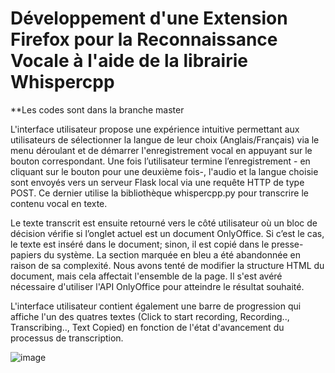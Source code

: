 # Développement d'une Extension Firefox pour la Reconnaissance Vocale à l'aide de la librairie Whispercpp

**Les codes sont dans la branche master

L'interface utilisateur propose une expérience intuitive permettant aux utilisateurs de sélectionner la langue de leur choix (Anglais/Français) via le menu déroulant et de démarrer l'enregistrement vocal en 
appuyant sur le bouton correspondant. Une fois l’utilisateur termine l’enregistrement - en cliquant sur le bouton pour une deuxième fois-, l'audio et la langue choisie sont envoyés vers un serveur Flask local 
via une requête HTTP de type POST. Ce dernier utilise la bibliothèque whispercpp.py pour transcrire le contenu vocal en texte.

Le texte transcrit est ensuite retourné vers le côté utilisateur où un bloc de décision vérifie si l’onglet actuel est un document OnlyOffice. Si c’est le cas, le texte est inséré dans le document; sinon, il 
est copié dans le presse-papiers du système. La section marquée en bleu a été abandonnée en raison de sa complexité. Nous avons tenté de modifier la structure HTML du document, mais cela affectait l'ensemble 
de la page. Il s'est avéré nécessaire d'utiliser l'API OnlyOffice pour atteindre le résultat souhaité. 

L'interface utilisateur contient également une barre de progression qui affiche l'un des quatres textes (Click to start recording, Recording.., Transcribing.., Text Copied) en fonction de l'état
d'avancement du processus de transcription.

![image](https://github.com/user-attachments/assets/2b8f12ed-b914-4bc1-abd4-5d3ec7fe2196)

